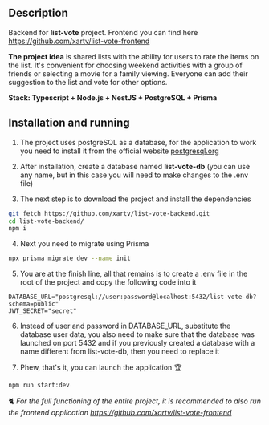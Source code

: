 ## Description

Backend for **list-vote** project. 
Frontend you can find here https://github.com/xartv/list-vote-frontend

**The project idea** is shared lists with the ability for users to rate the items on the list. It's convenient for choosing weekend activities with a group of friends or selecting a movie for a family viewing. Everyone can add their suggestion to the list and vote for other options.

**Stack: Typescript + Node.js + NestJS + PostgreSQL + Prisma**

## Installation and running

1. The project uses postgreSQL as a database, for the application to work you need to install it from the official website [postgresql.org](https://www.postgresql.org/)

2. After installation, create a database named **list-vote-db** (you can use any name, but in this case you will need to make changes to the .env file)

3. The next step is to download the project and install the dependencies
```bash
git fetch https://github.com/xartv/list-vote-backend.git
cd list-vote-backend/
npm i
```
4. Next you need to migrate using Prisma
```bash
npx prisma migrate dev --name init
```
5. You are at the finish line, all that remains is to create a .env file in the root of the project and copy the following code into it
```
DATABASE_URL="postgresql://user:password@localhost:5432/list-vote-db?schema=public"
JWT_SECRET="secret"
```
6. Instead of user and password in DATABASE_URL, substitute the database user data, you also need to make sure that the database was launched on port 5432 and if you previously created a database with a name different from list-vote-db, then you need to replace it

7. Phew, that's it, you can launch the application 🏆
```bash
npm run start:dev
```
🐈 *For the full functioning of the entire project, it is recommended to also run the frontend application https://github.com/xartv/list-vote-frontend* 

